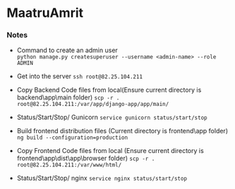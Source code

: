 # MaatruAmrit

### Notes
- Command to create an admin user <br>
`python manage.py createsuperuser --username <admin-name> --role ADMIN`

- Get into the server
`ssh root@82.25.104.211`

- Copy Backend Code files from local(Ensure current directory is backend\app\main folder)
`scp -r . root@82.25.104.211:/var/app/django-app/app/main/`

- Status/Start/Stop/ Gunicorn
`service gunicorn status/start/stop`

- Build frontend distribution files (Current directory is frontend\app folder)
`ng build --configuration=production`

- Copy Frontend Code files from local (Ensure current directory is frontend\app\dist\app\browser folder)
`scp -r . root@82.25.104.211:/var/www/html/`

- Status/Start/Stop/ nginx
`service nginx status/start/stop`